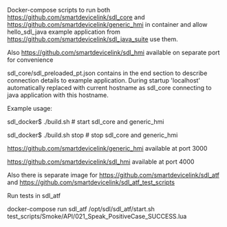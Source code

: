 Docker-compose scripts to run both https://github.com/smartdevicelink/sdl_core and https://github.com/smartdevicelink/generic_hmi in container and allow hello_sdl_java example application from https://github.com/smartdevicelink/sdl_java_suite use them.

Also https://github.com/smartdevicelink/sdl_hmi available on separate port for convenience

sdl_core/sdl_preloaded_pt.json contains in the end section to describe connection details to example application. During startup 'localhost' automatically replaced with current hostname as sdl_core connecting to java application with this hostname.

Example usage:

sdl_docker$ ./build.sh   # start sdl_core and generic_hmi

sdl_docker$ ./build.sh stop   # stop sdl_core and generic_hmi

https://github.com/smartdevicelink/generic_hmi available at port 3000

https://github.com/smartdevicelink/sdl_hmi available at port 4000

Also there is separate image for https://github.com/smartdevicelink/sdl_atf and  https://github.com/smartdevicelink/sdl_atf_test_scripts

Run tests in sdl_atf

docker-compose run sdl_atf /opt/sdl/sdl_atf/start.sh test_scripts/Smoke/API/021_Speak_PositiveCase_SUCCESS.lua
